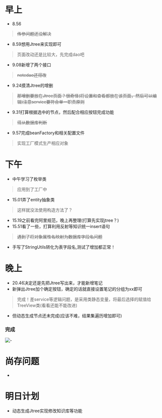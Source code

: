 ﻿
# 早上
- 8.56
> ~~传参问题还没解决~~
- 8.59想用Jtree来实现即可
> 页面改动还是比较大，先完成dao吧
- 9.08新增了两个接口
> ~~notedao还得改~~ 
- 9.24摸清Jtree的增删
 > ~~那增删要放在Jtree页面？很奇怪(将设置和查看都放在该页面，然后可以编辑)注意service要符合单一职责原则~~ 
- 9.31打算根据选中的节点，然后配合相应按钮完成功能
> ~~得从数据库判断~~ 
- 9.57完成beanFactory和相关配置文件
> 实现工厂模式生产相应对象


# 下午
- 中午学习了枚举类
> 应用到了工厂中
- 15.01弄了entity抽象类
> 这样就没法使用构造方法了？
- 15.19之前看完阿里规范，晚上再整理(打算先实现jtree？)
- 15.51看了一些，打算利用反射等知识统一insert语句
> ~~遇到了将对象属性名映射为数据库字段名问题~~ 
- 手写了StringUtils转化为表字段名,测试了增加都正常！





# 晚上
- 20.46决定还是先把Jtree写出来，才能新增笔记
- 新弹出Jtree加个确定按钮，确定的话就直接设置笔记的分组为xx即可
> 完成！差service等逻辑问题，是采用类静态变量，将最后选择的赋值给TreeView类(看看还能不能改进)
- 但动态生成节点还未完成(应该不难，结果集遍历增加即可)



### 完成
![-](https://img-blog.csdnimg.cn/20210330231700472.png?x-oss-process=image/watermark,type_ZmFuZ3poZW5naGVpdGk,shadow_10,text_aHR0cHM6Ly9ibG9nLmNzZG4ubmV0L3FxXzQ1NDA1Nzgy,size_16,color_FFFFFF,t_70)
 



# 尚存问题
-


# 明日计划
- 动态生成Jtree实现修改知识库等功能


